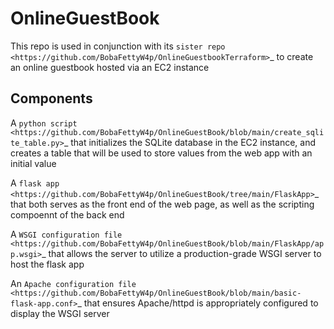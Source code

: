 # OnlineGuestBook

This repo is used in conjunction with its `sister repo <https://github.com/BobaFettyW4p/OnlineGuestbookTerraform>`_ to create an online guestbook hosted via an EC2 instance

Components
----------


A `python script <https://github.com/BobaFettyW4p/OnlineGuestBook/blob/main/create_sqlite_table.py>`_ that initializes the SQLite database in the EC2 instance, and creates a table that will be used to store values from the web app with an initial value

A `flask app <https://github.com/BobaFettyW4p/OnlineGuestBook/tree/main/FlaskApp>`_ that both serves as the front end of the web page, as well as the scripting compoennt of the back end

A `WSGI configuration file <https://github.com/BobaFettyW4p/OnlineGuestBook/blob/main/FlaskApp/app.wsgi>`_ that allows the server to utilize a production-grade WSGI server to host the flask app

An `Apache configuration file <https://github.com/BobaFettyW4p/OnlineGuestBook/blob/main/basic-flask-app.conf>`_ that ensures Apache/httpd is appropriately configured to display the WSGI server
